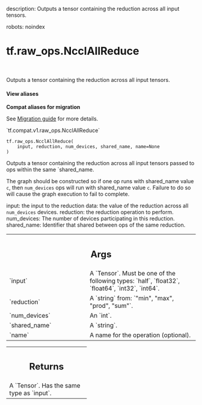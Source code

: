 description: Outputs a tensor containing the reduction across all input tensors.

robots: noindex

# tf.raw_ops.NcclAllReduce

<!-- Insert buttons and diff -->

<table class="tfo-notebook-buttons tfo-api nocontent" align="left">

</table>



Outputs a tensor containing the reduction across all input tensors.

<section class="expandable">
  <h4 class="showalways">View aliases</h4>
  <p>
<b>Compat aliases for migration</b>
<p>See
<a href="https://www.tensorflow.org/guide/migrate">Migration guide</a> for
more details.</p>
<p>`tf.compat.v1.raw_ops.NcclAllReduce`</p>
</p>
</section>

<pre class="devsite-click-to-copy prettyprint lang-py tfo-signature-link">
<code>tf.raw_ops.NcclAllReduce(
    input, reduction, num_devices, shared_name, name=None
)
</code></pre>



<!-- Placeholder for "Used in" -->

Outputs a tensor containing the reduction across all input tensors passed to ops
within the same `shared_name.

The graph should be constructed so if one op runs with shared_name value `c`,
then `num_devices` ops will run with shared_name value `c`.  Failure to do so
will cause the graph execution to fail to complete.

input: the input to the reduction
data: the value of the reduction across all `num_devices` devices.
reduction: the reduction operation to perform.
num_devices: The number of devices participating in this reduction.
shared_name: Identifier that shared between ops of the same reduction.

<!-- Tabular view -->
 <table class="responsive fixed orange">
<colgroup><col width="214px"><col></colgroup>
<tr><th colspan="2"><h2 class="add-link">Args</h2></th></tr>

<tr>
<td>
`input`
</td>
<td>
A `Tensor`. Must be one of the following types: `half`, `float32`, `float64`, `int32`, `int64`.
</td>
</tr><tr>
<td>
`reduction`
</td>
<td>
A `string` from: `"min", "max", "prod", "sum"`.
</td>
</tr><tr>
<td>
`num_devices`
</td>
<td>
An `int`.
</td>
</tr><tr>
<td>
`shared_name`
</td>
<td>
A `string`.
</td>
</tr><tr>
<td>
`name`
</td>
<td>
A name for the operation (optional).
</td>
</tr>
</table>



<!-- Tabular view -->
 <table class="responsive fixed orange">
<colgroup><col width="214px"><col></colgroup>
<tr><th colspan="2"><h2 class="add-link">Returns</h2></th></tr>
<tr class="alt">
<td colspan="2">
A `Tensor`. Has the same type as `input`.
</td>
</tr>

</table>

